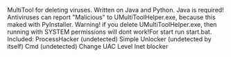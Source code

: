 MultiTool for deleting viruses. 
Written on Java and Python. 
Java is required! 
Antiviruses can report "Malicious" to UMultiToolHelper.exe, because this maked with PyInstaller. 
Warning! if you delete UMultiToolHelper.exe, then running with SYSTEM permissions will dont work!For start run start.bat. 
Included: 
    ProcessHacker (undetected) 
    Simple Unlocker (undetected by itself) 
    Cmd (undetected) 
    Change UAC Level 
    Inet blocker
